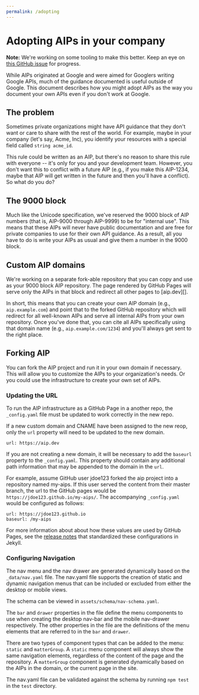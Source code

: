 ```yaml
---
permalink: /adopting
---
```


# Adopting AIPs in your company

**Note:** We're working on some tooling to make this better. Keep an eye on
[this GitHub issue](https://github.com/googleapis/aip/issues/98) for progress.

While AIPs originated at Google and were aimed for Googlers writing Google
APIs, much of the guidance documented is useful outside of Google. This
document describes how you might adopt AIPs as the way you document your own
APIs even if you don't work at Google.

## The problem

Sometimes private organizations might have API guidance that they don't want or
care to share with the rest of the world. For example, maybe in your company
(let's say, Acme, Inc), you identify your resources with a special field called
`string acme_id`.

This rule could be written as an AIP, but there's no reason to share this rule
with everyone -- it's only for you and your development team. However, you
don't want this to conflict with a future AIP (e.g., if you make this AIP-1234,
maybe that AIP will get written in the future and then you'll have a conflict).
So what do you do?

## The 9000 block

Much like the Unicode specification, we've reserved the 9000 block of AIP
numbers (that is, AIP-9000 through AIP-9999) to be for "internal use". This
means that these AIPs will never have public documentation and are free for
private companies to use for their own API guidance. As a result, all you have
to do is write your AIPs as usual and give them a number in the 9000 block.

## Custom AIP domains

We're working on a separate fork-able repository that you can copy and use as
your 9000 block AIP repository. The page rendered by GitHub Pages will serve
only the AIPs in that block and redirect all other pages to [aip.dev][].

In short, this means that you can create your own AIP domain (e.g.,
`aip.example.com`) and point that to the forked GitHub repository which will
redirect for all well-known AIPs and serve all internal AIPs from your own
repository. Once you've done that, you can cite all AIPs specifically using
that domain name (e.g., `aip.example.com/1234`) and you'll always get sent to
the right place.

## Forking AIP

You can fork the AIP project and run it in your own domain if necessary. This will allow you to customize the AIPs to your organization's needs. Or you could use the infrastructure to create your own set of AIPs.

### Updating the URL

To run the AIP infrastructure as a GitHub Page in a another repo, the `_config.yaml` file must be updated to work correctly in the new repo.

If a new custom domain and CNAME have been assigned to the new reop, only the `url` property will need to be updated to the new domain.

```
url: https://aip.dev
```

If you are not creating a new domain, it will be necessary to add the `baseurl` property to the `_config.yaml`. This property should contain any additional path information that may be appended to the domain in the `url`.

For example, assume GitHub user jdoe123 forked the aip project into a repository named my-aips. If this user served the content from their master branch, the url to the GitHub pages would be `https://jdoe123.github.io/my-aips/`. The accompanying `_config.yaml` would be configured as follows:

```
url: https://jdoe123.github.io
baseurl: /my-aips
```

For more information about about how these values are used by GitHub Pages, see the [release notes](https://jekyllrb.com/news/2016/10/06/jekyll-3-3-is-here/#2-relative_url-and-absolute_url-filters) that standardized these configurations in Jekyll.

### Configuring Navigation

The nav menu and the nav drawer are generated dynamically based on the `_data/nav.yaml` file. The nav.yaml file supports the creation of static and dynamic navigation menus that can be included or excluded from either the desktop or mobile views.

The schema can be viewed in `assets/schema/nav-schema.yaml`.

The `bar` and `drawer` properties in the file define the menu components to use when creating the desktop nav-bar and the mobile nav-drawer respectively. The other properties in the file are the definitions of the menu elements that are referred to in the `bar` and `drawer`.

There are two types of component types that can be added to the menu: `static` and `matterGroup`. A `static` menu component will always show the same navigation elements, regardless of the content of the page and the repository. A `matterGroup` component is generated dynamically based on the AIPs in the domain, or the current page in the site.

The nav.yaml file can be validated against the schema by running `npm test` in the `test` directory.
